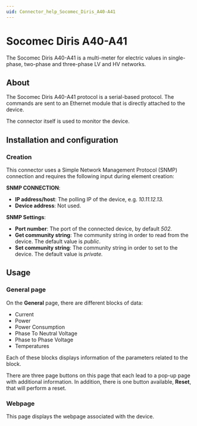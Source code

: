 ```yaml
---
uid: Connector_help_Socomec_Diris_A40-A41
---
```


# Socomec Diris A40-A41

The Socomec Diris A40-A41 is a multi-meter for electric values in single-phase, two-phase and three-phase LV and HV networks.

## About

The Socomec Diris A40-A41 protocol is a serial-based protocol. The commands are sent to an Ethernet module that is directly attached to the device.

The connector itself is used to monitor the device.

## Installation and configuration

### Creation

This connector uses a Simple Network Management Protocol (SNMP) connection and requires the following input during element creation:

**SNMP CONNECTION**:

- **IP address/host**: The polling IP of the device, e.g. *10.11.12.13.*
- **Device address**: Not used.

**SNMP Settings**:

- **Port number**: The port of the connected device, by default *502.*
- **Get community string**: The community string in order to read from the device. The default value is *public*.
- **Set community string**: The community string in order to set to the device. The default value is *private.*

## Usage

### General page

On the **General** page, there are different blocks of data:

- Current
- Power
- Power Consumption
- Phase To Neutral Voltage
- Phase to Phase Voltage
- Temperatures

Each of these blocks displays information of the parameters related to the block.

There are three page buttons on this page that each lead to a pop-up page with additional information. In addition, there is one button available, **Reset**, that will perform a reset.

### Webpage

This page displays the webpage associated with the device.
